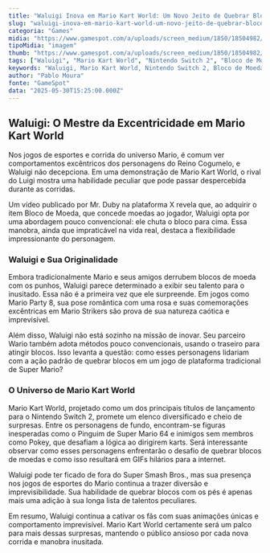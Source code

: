 ```yaml
---
title: "Waluigi Inova em Mario Kart World: Um Novo Jeito de Quebrar Blocos de Moeda"
slug: "waluigi-inova-em-mario-kart-world-um-novo-jeito-de-quebrar-blocos-de-moeda"
categoria: "Games"
midia: "https://www.gamespot.com/a/uploads/screen_medium/1850/18504982/4504120-waluigimariokartworld.jpg"
tipoMidia: "imagem"
thumb: "https://www.gamespot.com/a/uploads/screen_medium/1850/18504982/4504120-waluigimariokartworld.jpg"
tags: ["Waluigi", "Mario Kart World", "Nintendo Switch 2", "Bloco de Moeda", "Personagens de Mario", "Wario", "Jogos de Corrida", "Mario Party", "Super Mario", "Animações Inusitadas"]
keywords: "Waluigi, Mario Kart World, Nintendo Switch 2, Bloco de Moeda, Personagens de Mario, Wario, Jogos de Corrida, Mario Party, Super Mario, Animações Inusitadas"
author: "Pablo Moura"
fonte: "GameSpot"
data: "2025-05-30T15:25:00.000Z"
---
```

## Waluigi: O Mestre da Excentricidade em Mario Kart World

Nos jogos de esportes e corrida do universo Mario, é comum ver comportamentos excêntricos dos personagens do Reino Cogumelo, e Waluigi não decepciona. Em uma demonstração de Mario Kart World, o rival do Luigi mostra uma habilidade peculiar que pode passar despercebida durante as corridas.

Um vídeo publicado por Mr. Duby na plataforma X revela que, ao adquirir o item Bloco de Moeda, que concede moedas ao jogador, Waluigi opta por uma abordagem pouco convencional: ele chuta o bloco para cima. Essa manobra, ainda que impraticável na vida real, destaca a flexibilidade impressionante do personagem.

### Waluigi e Sua Originalidade

Embora tradicionalmente Mario e seus amigos derrubem blocos de moeda com os punhos, Waluigi parece determinado a exibir seu talento para o inusitado. Essa não é a primeira vez que ele surpreende. Em jogos como Mario Party 8, sua pose romântica com uma rosa e suas comemorações excêntricas em Mario Strikers são prova de sua natureza caótica e imprevisível.

Além disso, Waluigi não está sozinho na missão de inovar. Seu parceiro Wario também adota métodos pouco convencionais, usando o traseiro para atingir blocos. Isso levanta a questão: como esses personagens lidariam com a ação padrão de quebrar blocos em um jogo de plataforma tradicional de Super Mario?

### O Universo de Mario Kart World

Mario Kart World, projetado como um dos principais títulos de lançamento para o Nintendo Switch 2, promete um elenco diversificado e cheio de surpresas. Entre os personagens de fundo, encontram-se figuras inesperadas como o Pinguim de Super Mario 64 e inimigos sem membros como Pokey, que desafiam a lógica ao dirigirem karts. Será interessante observar como esses personagens enfrentarão o desafio de quebrar blocos de moedas e como isso resultará em GIFs hilários para a internet.

Waluigi pode ter ficado de fora do Super Smash Bros., mas sua presença nos jogos de esportes do Mario continua a trazer diversão e imprevisibilidade. Sua habilidade de quebrar blocos com os pés é apenas mais uma adição à sua longa lista de talentos peculiares.

Em resumo, Waluigi continua a cativar os fãs com suas animações únicas e comportamento imprevisível. Mario Kart World certamente será um palco para mais dessas surpresas, mantendo o público ansioso por cada nova corrida e manobra inusitada.
